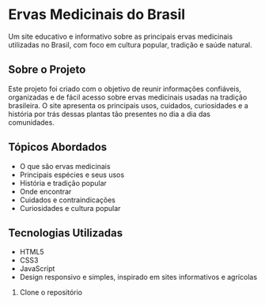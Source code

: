 # Ervas Medicinais do Brasil

Um site educativo e informativo sobre as principais ervas medicinais utilizadas no Brasil, com foco em cultura popular, tradição e saúde natural.

## Sobre o Projeto

Este projeto foi criado com o objetivo de reunir informações confiáveis, organizadas e de fácil acesso sobre ervas medicinais usadas na tradição brasileira. O site apresenta os principais usos, cuidados, curiosidades e a história por trás dessas plantas tão presentes no dia a dia das comunidades.

## Tópicos Abordados

- O que são ervas medicinais  
- Principais espécies e seus usos  
- História e tradição popular  
- Onde encontrar  
- Cuidados e contraindicações  
- Curiosidades e cultura popular  

## Tecnologias Utilizadas

- HTML5  
- CSS3  
- JavaScript  
- Design responsivo e simples, inspirado em sites informativos e agrícolas

1. Clone o repositório

